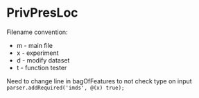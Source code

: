 # PrivPresLoc

Filename convention:
- m - main file
- x - experiment
- d - modify dataset
- t - function tester


Need to change line in bagOfFeatures to not check type on input 
`parser.addRequired('imds', @(x) true);`
